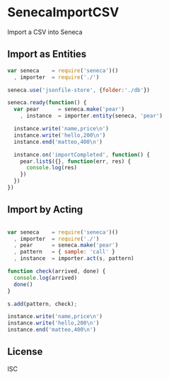 
SenecaImportCSV
===============

Import a CSV into Seneca

Import as Entities
------------------

```js
var seneca    = require('seneca')()
  , importer  = require('./')

seneca.use('jsonfile-store', {folder:'./db'})

seneca.ready(function() {
  var pear      = seneca.make('pear')
    , instance  = importer.entity(seneca, 'pear')

  instance.write('name,price\n')
  instance.write('hello,200\n')
  instance.end('matteo,400\n')

  instance.on('importCompleted', function() {
    pear.list$({}, function(err, res) {
      console.log(res)
    })
  })
})
```

Import by Acting
----------------

```js

var seneca    = require('seneca')()
  , importer  = require('./')
  , pear      = seneca.make('pear')
  , pattern   = { sample: 'call' }
  , instance  = importer.act(s, pattern)

function check(arrived, done) {
  console.log(arrived)
  done()
}

s.add(pattern, check);

instance.write('name,price\n')
instance.write('hello,200\n')
instance.end('matteo,400\n')
```

License
-------

ISC
